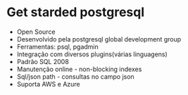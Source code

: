 # Get starded postgresql

- Open Source
- Desenvolvido pela postgresql global development group
- Ferramentas: psql, pgadmin
- Integração com diversos plugins(várias linguagens)
- Padrão SQL 2008
- Manutenção online - non-blocking indexes
- Sql/json path - consultas no campo json
- Suporta AWS e Azure